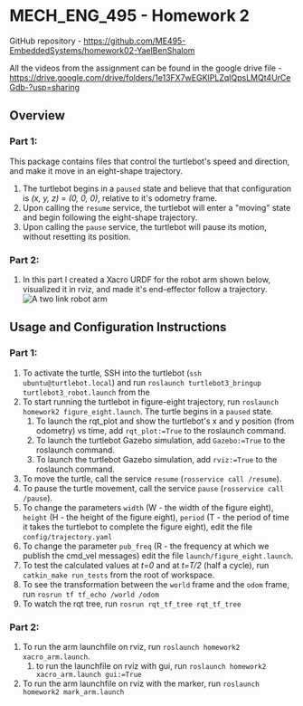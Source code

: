 # MECH_ENG_495 - Homework 2
GitHub repository - https://github.com/ME495-EmbeddedSystems/homework02-YaelBenShalom

All the videos from the assignment can be found in the google drive file - https://drive.google.com/drive/folders/1e13FX7wEGKIPLZqIQpsLMQt4UrCeGdb-?usp=sharing


## Overview

### Part 1:
This package contains files that control the turtlebot's speed and direction, and make it move in an eight-shape trajectory.
1. The turtlebot begins in a `paused` state and believe that that configuration is *(x, y, z)* = *(0, 0, 0)*, relative to it's odometry frame.
2. Upon calling the `resume` service, the turtlebot will enter a "moving" state and begin following the eight-shape trajectory.
3. Upon calling the `pause` service, the turtlebot will pause its motion, without resetting its position.

### Part 2:
1. In this part I created a Xacro URDF for the robot arm shown below, visualized it in rviz, and made it's end-effector follow a trajectory.
![A two link robot arm](https://github.com/ME495-EmbeddedSystems/homework02-YaelBenShalom/blob/master/images/twolink.png)


## Usage and Configuration Instructions

### Part 1:

1. To activate the turtle, SSH into the turtlebot (`ssh ubuntu@turtlebot.local`) and run `roslaunch turtlebot3_bringup turtlebot3_robot.launch` from the 
2. To start running the turtlebot in figure-eight trajectory, run `roslaunch homework2 figure_eight.launch`. The turtle begins in a `paused` state.
    1. To launch the rqt_plot and show the turtlebot's x and y position (from odometry) vs time, add `rqt_plot:=True` to the roslaunch command.
    2. To launch the turtlebot Gazebo simulation, add `Gazebo:=True` to the roslaunch command.
    3. To launch the turtlebot Gazebo simulation, add `rviz:=True` to the roslaunch command.
3. To move the turtle, call the service `resume` (`rosservice call /resume`).
4. To pause the turtle movement, call the service `pause` (`rosservice call /pause`).
5. To change the parameters `width` (W - the width of the figure eight), `height` (H - the height of the figure eight), `period` (T - the period of time it takes the turtlebot to complete the figure eight), edit the file `config/trajectory.yaml`
6. To change the parameter `pub_freq` (R - the frequency at which we publish the cmd_vel messages) edit the file `launch/figure_eight.launch`.
7. To test the calculated values at *t=0* and at *t=T/2* (half a cycle), run `catkin_make run_tests` from the root of workspace.
8. To see the transformation between the `world` frame and the `odom` frame, run `rosrun tf tf_echo /world /odom`
9. To watch the rqt tree, run `rosrun rqt_tf_tree rqt_tf_tree`

### Part 2:

1. To run the arm launchfile on rviz, run `roslaunch homework2 xacro_arm.launch`.
    1. to run the launchfile on rviz with gui, run `roslaunch homework2 xacro_arm.launch gui:=True`
2. To run the arm launchfile on rviz with the marker, run `roslaunch homework2 mark_arm.launch`